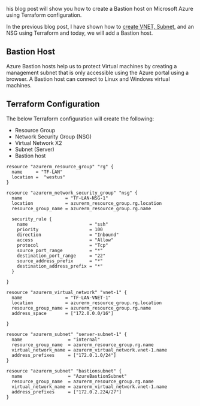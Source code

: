 his blog post will show you how to create a Bastion host on Microsoft Azure using Terraform configuration.

In the previous blog post, I have shown how to [create VNET, Subnet,](https://www.ntweekly.com/2022/06/23/create-azure-vnet-subnet-and-nsg-with-terraform/) and an NSG using Terraform and today, we will add a Bastion host.

## Bastion Host

Azure Bastion hosts help us to protect Virtual machines by creating a management subnet that is only accessible using the Azure portal using a browser. A Bastion host can connect to Linux and Windows virtual machines.

## Terraform Configuration

The below Terraform configuration will create the following:

-   Resource Group
-   Network Security Group (NSG)
-   Virtual Network X2
-   Subnet (Server)
-   Bastion host

```
resource "azurerm_resource_group" "rg" {
  name     = "TF-LAN"
  location =  "westus"  
}

resource "azurerm_network_security_group" "nsg" {
  name                = "TF-LAN-NSG-1"
  location            = azurerm_resource_group.rg.location
  resource_group_name = azurerm_resource_group.rg.name

  security_rule {
    name                       = "ssh"
    priority                   = 100
    direction                  = "Inbound"
    access                     = "Allow"
    protocol                   = "Tcp"
    source_port_range          = "*"
    destination_port_range     = "22"
    source_address_prefix      = "*"
    destination_address_prefix = "*"
  }

}

resource "azurerm_virtual_network" "vnet-1" {
  name                = "TF-LAN-VNET-1"
  location            = azurerm_resource_group.rg.location
  resource_group_name = azurerm_resource_group.rg.name
  address_space       = ["172.0.0.0/16"]
 
}

resource "azurerm_subnet" "server-subnet-1" {
  name                 = "internal"
  resource_group_name  = azurerm_resource_group.rg.name
  virtual_network_name = azurerm_virtual_network.vnet-1.name
  address_prefixes     = ["172.0.1.0/24"]
}

resource "azurerm_subnet" "bastionsubnet" {
  name                 = "AzureBastionSubnet"
  resource_group_name  = azurerm_resource_group.rg.name
  virtual_network_name = azurerm_virtual_network.vnet-1.name
  address_prefixes     = ["172.0.2.224/27"]
}
```